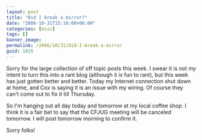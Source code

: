 ```yaml
---
layout: post
title: "Did I break a mirror?"
date: "2006-10-31T15:10:00+06:00"
categories: [misc]
tags: []
banner_image: 
permalink: /2006/10/31/Did-I-break-a-mirror
guid: 1625
---
```


Sorry for the large collection of off topic posts this week. I swear it is not my intent to turn this into a rant blog (although it is fun to rant), but this week has just gotten better and better. Today my Internet connection shut down at home, and Cox is saying it is an issue with my wiring. Of course they can't come out to fix it till Thursday. 

So I'm hanging out all day today and tomorrow at my local coffee shop. I think it is a fair bet to say that the CFJUG meeting will be canceled tomorrow. I will post tomorrow morning to confirm it. 

Sorry folks!